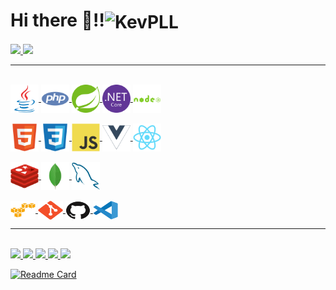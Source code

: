 # Hi there 👋‼️<img align="center" alt="KevPLL" height="100" width="100" src="https://cdn.discordapp.com/attachments/844338509711802368/883382275524415508/download20210905104752.png">

<div>
    <a href="https://github.com/KevPLL">
        <img height="180em" src="https://github-readme-stats.vercel.app/api?username=KevPLL&show_icons=true&theme=cobalt&include_all_commits=true&count_private=true" />
        <img height="180em" src="https://github-readme-stats.vercel.app/api/top-langs/?username=KevPLL&layout=compact&langs_count=7&theme=tokyonight" />
     
</div>
 
 <hr/>  
    
<div style="display: inline_block"><br>  
  <img align="center" alt="java" height="45" width="45" src="https://raw.githubusercontent.com/devicons/devicon/master/icons/java/java-original.svg"> 
  <img align="center" alt="php" height="45" width="45" src="https://raw.githubusercontent.com/devicons/devicon/master/icons/php/php-plain.svg">
  <img align="center" alt="spring" height="45" width="45" src="https://raw.githubusercontent.com/devicons/devicon/master/icons/spring/spring-original.svg"> 
  <img align="center" alt="dotnetcore" height="45" width="45" src="https://raw.githubusercontent.com/devicons/devicon/master/icons/dotnetcore/dotnetcore-original.svg">
  <img align="center" alt="dotnetcore" height="45" width="45" src="https://raw.githubusercontent.com/devicons/devicon/master/icons/nodejs/nodejs-plain-wordmark.svg">
  
</div>

<div style="display: inline_block"><br> 
  <img align="center" alt="html5" height="45" width="45" src="https://raw.githubusercontent.com/devicons/devicon/master/icons/html5/html5-original.svg">
  <img align="center" alt="css3" height="45" width="45" src="https://raw.githubusercontent.com/devicons/devicon/master/icons/css3/css3-original.svg">
  <img align="center" alt="javascript" height="45" width="45" src="https://raw.githubusercontent.com/devicons/devicon/master/icons/javascript/javascript-original.svg">
  <img align="center" alt="vuejs" height="45" width="45" src="https://raw.githubusercontent.com/devicons/devicon/master/icons/vuejs/vuejs-plain.svg">
  <img align="center" alt="React" height="45" width="45" src="https://raw.githubusercontent.com/devicons/devicon/master/icons/react/react-original.svg"> 
</div>
 
 <div style="display: inline_block"> <br> 
  <img align="center" alt="redis" height="45" width="45" src="https://raw.githubusercontent.com/devicons/devicon/master/icons/redis/redis-original.svg">
  <img align="center" alt="mongodb" height="45" width="45" src="https://raw.githubusercontent.com/devicons/devicon/master/icons/mongodb/mongodb-original.svg">
  <img align="center" alt="mysql" height="45" width="45" src="https://raw.githubusercontent.com/devicons/devicon/master/icons/mysql/mysql-original.svg">
 </div>
 
  <div style="display: inline_block"> <br> 
  <img align="center" alt="aws" height="30" width="40" src="https://raw.githubusercontent.com/devicons/devicon/master/icons/amazonwebservices/amazonwebservices-original.svg">
  <img align="center" alt="git" height="30" width="40" src="https://raw.githubusercontent.com/devicons/devicon/master/icons/git/git-original.svg">
  <img align="center" alt="github" height="30" width="40" src="https://raw.githubusercontent.com/devicons/devicon/master/icons/github/github-original.svg">
  <img align="center" alt="vscode" height="30" width="40" src="https://raw.githubusercontent.com/devicons/devicon/master/icons/vscode/vscode-original.svg">
 </div>
    
  <hr/> 
 
 <div> <br> 
  <a href="https://www.youtube.com/channel/UCMtkAtizlW9e6e6Ulks5e9A" target="_blank">
   <img src="https://img.shields.io/badge/YouTube-FF0000?style=for-the-badge&logo=youtube&logoColor=white" target="_blank">
  </a>
  <a href="https://www.instagram.com/dev_.kev/" target="_blank">
   <img src="https://img.shields.io/badge/-Instagram-%23E4405F?style=for-the-badge&logo=instagram&logoColor=white" target="_blank">
  </a>
 <a href="https://t.me/chanchoBrujo4" target="_blank">
  <img src="https://img.shields.io/badge/Telegram-7289DA?style=for-the-badge&logo=Telegram&logoColor=white" target="_blank">
  </a> 
  <a href = "umb.kevsidorov@gmail.com">
   <img src="https://img.shields.io/badge/-Gmail-%23333?style=for-the-badge&logo=gmail&logoColor=white" target="_blank">
  </a>
  <a href="https://www.linkedin.com/in/kevin-anderson-palma-llu%C3%A9n-2b544420b/" target="_blank">
   <img src="https://img.shields.io/badge/-LinkedIn-%230077B5?style=for-the- badge&logo=linkedin&logoColor=white" target="_blank">
  </a> 
 
  [![Readme Card](https://github-readme-stats.vercel.app/api/pin/?username=KevPLL&repo=MULTICOM-BACKEND)](https://github.com/KevPLL/MULTICOM-BACKEND/)
  
</div>

 
